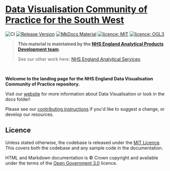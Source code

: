 # [Data Visualisation Community of Practice for the South West](https://nhsengland.github.io/data-viz-community-of-practice-SW/)
![CI](https://github.com/nhsengland/data-viz-community-of-practice/actions/workflows/pages-build-deployment.yml/badge.svg "CI badge indicating passing or failing status")
[![Release Version](https://img.shields.io/github/v/release/nhsengland/data-viz-community-of-practice "Release version")](https://github.com/nhsengland/data-viz-community-of-practice/releases)
[![MkDocs Material](https://img.shields.io/badge/style-MkDocs%20Material-darkblue "Markdown Style: MkDocs")](https://squidfunk.github.io/mkdocs-material/reference/)
[![licence: MIT](https://img.shields.io/badge/Licence-MIT-yellow.svg)](https://opensource.org/licenses/MIT "MIT License")
[![licence: OGL3](https://img.shields.io/badge/Licence-OGL3-darkgrey "licence: Open Government Licence 3")](https://www.nationalarchives.gov.uk/doc/open-government-licence/version/3/)


> **This material is maintained by the [NHS England Analytical Products Development team](mailto:England.AnalyticsProductsTeam@nhs.net)**.
>
> See our other work here: [NHS England Analytical Services](https://github.com/NHSDigital/data-analytics-services).

<br>

**Welcome to the landing page for the NHS England Data Visualisation Community of Practice repository.**

Visit our [website](https://nhsengland.github.io/data-viz-community-of-practice-sw/) for more information about Data Visualisation or look in the docs folder!

Please see our [contributing instructions][1] if you'd like to suggest a change, or develop our resources.

## Licence

Unless stated otherwise, the codebase is released under the [MIT Licence][2]. This covers both the codebase and any sample code in the documentation.

HTML and Markdown documentation is © Crown copyright and available under the terms of the [Open Government 3.0](https://www.nationalarchives.gov.uk/doc/open-government-licence/version/3/) licence.

[1]: ./CONTRIBUTE.md
[2]: ./LICENCE
